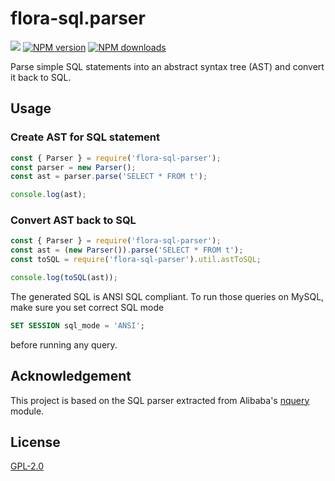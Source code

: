 # flora-sql.parser

![](https://github.com/florajs/sql-parser/workflows/ci/badge.svg)
[![NPM version](https://img.shields.io/npm/v/flora-sql-parser.svg?style=flat)](https://www.npmjs.com/package/flora-sql-parser)
[![NPM downloads](https://img.shields.io/npm/dm/flora-sql-parser.svg?style=flat)](https://www.npmjs.com/package/flora-sql-parser)

Parse simple SQL statements into an abstract syntax tree (AST) and convert it back to SQL.

## Usage

### Create AST for SQL statement

```javascript
const { Parser } = require('flora-sql-parser');
const parser = new Parser();
const ast = parser.parse('SELECT * FROM t');

console.log(ast);
```

### Convert AST back to SQL

```javascript
const { Parser } = require('flora-sql-parser');
const ast = (new Parser()).parse('SELECT * FROM t');
const toSQL = require('flora-sql-parser').util.astToSQL;

console.log(toSQL(ast));
```

The generated SQL is ANSI SQL compliant. To run those queries on MySQL, make sure you set correct SQL mode

```sql
SET SESSION sql_mode = 'ANSI';
```

before running any query.

## Acknowledgement

This project is based on the SQL parser extracted from Alibaba's [nquery](https://github.com/alibaba/nquery) module.  

## License

[GPL-2.0](LICENSE)

